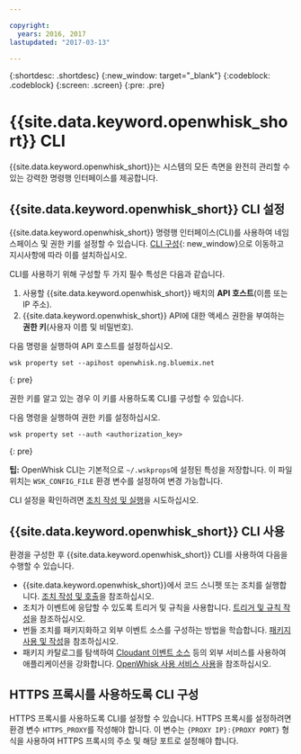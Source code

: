 ```yaml
---

copyright:
  years: 2016, 2017
lastupdated: "2017-03-13"

---
```


{:shortdesc: .shortdesc}
{:new_window: target="_blank"}
{:codeblock: .codeblock}
{:screen: .screen}
{:pre: .pre}

# {{site.data.keyword.openwhisk_short}} CLI

{{site.data.keyword.openwhisk_short}}는 시스템의 모든 측면을 완전히 관리할 수 있는 강력한 명령행 인터페이스를 제공합니다.

## {{site.data.keyword.openwhisk_short}} CLI 설정 

{{site.data.keyword.openwhisk_short}} 명령행 인터페이스(CLI)를 사용하여 네임스페이스 및 권한 키를 설정할 수 있습니다.
[CLI 구성](https://new-console.{DomainName}/openwhisk/cli){: new_window}으로 이동하고 지시사항에 따라 이를 설치하십시오. 

CLI를 사용하기 위해 구성할 두 가지 필수 특성은 다음과 같습니다.

1. 사용할 {{site.data.keyword.openwhisk_short}} 배치의 **API 호스트**(이름 또는 IP 주소).
2. {{site.data.keyword.openwhisk_short}} API에 대한 액세스 권한을 부여하는 **권한 키**(사용자 이름 및 비밀번호).

다음 명령을 실행하여 API 호스트를 설정하십시오.

```
wsk property set --apihost openwhisk.ng.bluemix.net
```
{: pre} 

권한 키를 알고 있는 경우 이 키를 사용하도록 CLI를 구성할 수 있습니다. 

다음 명령을 실행하여 권한 키를 설정하십시오.

```
wsk property set --auth <authorization_key>
```
{: pre}

**팁:** OpenWhisk CLI는 기본적으로 `~/.wskprops`에 설정된 특성을 저장합니다. 이 파일 위치는 `WSK_CONFIG_FILE` 환경 변수를 설정하여 변경 가능합니다. 

CLI 설정을 확인하려면 [조치 작성 및 실행](./index.html#openwhisk_start_hello_world)을 시도하십시오.

## {{site.data.keyword.openwhisk_short}} CLI 사용

환경을 구성한 후 {{site.data.keyword.openwhisk_short}} CLI를 사용하여 다음을 수행할 수 있습니다.

* {{site.data.keyword.openwhisk_short}}에서 코드 스니펫 또는 조치를 실행합니다. [조치 작성 및 호출](./openwhisk_actions.html)을 참조하십시오.
* 조치가 이벤트에 응답할 수 있도록 트리거 및 규칙을 사용합니다. [트리거 및 규칙 작성](./openwhisk_triggers_rules.html)을 참조하십시오.
* 번들 조치를 패키지화하고 외부 이벤트 소스를 구성하는 방법을 학습합니다. [패키지 사용 및 작성](./openwhisk_packages.html)을 참조하십시오.
* 패키지 카탈로그를 탐색하여 [Cloudant 이벤트 소스](./openwhisk_cloudant.html) 등의 외부 서비스를 사용하여 애플리케이션을 강화합니다. [OpenWhisk 사용 서비스 사용](./openwhisk_catalog.html)을 참조하십시오.

## HTTPS 프록시를 사용하도록 CLI 구성

HTTPS 프록시를 사용하도록 CLI를 설정할 수 있습니다. HTTPS 프록시를 설정하려면 환경 변수 `HTTPS_PROXY`를 작성해야 합니다. 이 변수는 `{PROXY IP}:{PROXY PORT}` 형식을 사용하여
HTTPS 프록시의 주소 및 해당 포트로 설정해야 합니다. 

